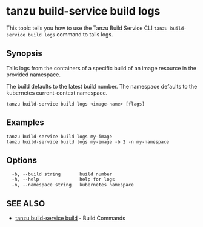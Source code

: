 # tanzu build-service build logs

This topic tells you how to use the Tanzu Build Service CLI `tanzu build-service build logs` command
to tails logs.

## Synopsis

Tails logs from the containers of a specific build of an image resource in the provided namespace.

The build defaults to the latest build number.
The namespace defaults to the kubernetes current-context namespace.

```console
tanzu build-service build logs <image-name> [flags]
```

## Examples

```console
tanzu build-service build logs my-image
tanzu build-service build logs my-image -b 2 -n my-namespace
```

## Options

```console
  -b, --build string       build number
  -h, --help               help for logs
  -n, --namespace string   kubernetes namespace
```

## SEE ALSO

* [tanzu build-service build](tanzu_build-service_build.hbs.md)	 - Build Commands